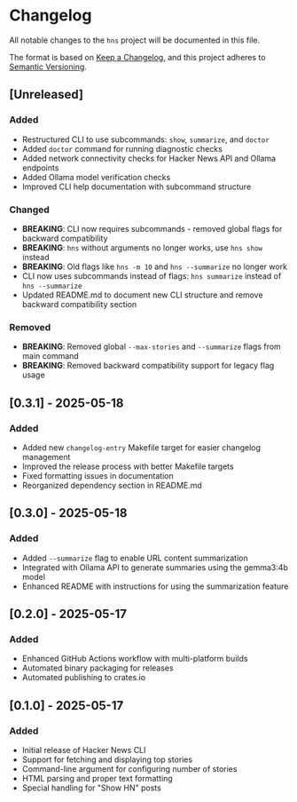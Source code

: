 # Changelog

All notable changes to the `hns` project will be documented in this file.

The format is based on [Keep a Changelog](https://keepachangelog.com/en/1.0.0/),
and this project adheres to [Semantic Versioning](https://semver.org/spec/v2.0.0.html).

## [Unreleased]
### Added
- Restructured CLI to use subcommands: `show`, `summarize`, and `doctor`
- Added `doctor` command for running diagnostic checks
- Added network connectivity checks for Hacker News API and Ollama endpoints
- Added Ollama model verification checks
- Improved CLI help documentation with subcommand structure

### Changed
- **BREAKING**: CLI now requires subcommands - removed global flags for backward compatibility
- **BREAKING**: `hns` without arguments no longer works, use `hns show` instead
- **BREAKING**: Old flags like `hns -m 10` and `hns --summarize` no longer work
- CLI now uses subcommands instead of flags: `hns summarize` instead of `hns --summarize`
- Updated README.md to document new CLI structure and remove backward compatibility section

### Removed
- **BREAKING**: Removed global `--max-stories` and `--summarize` flags from main command
- **BREAKING**: Removed backward compatibility support for legacy flag usage

## [0.3.1] - 2025-05-18
### Added
- Added new `changelog-entry` Makefile target for easier changelog management
- Improved the release process with better Makefile targets
- Fixed formatting issues in documentation
- Reorganized dependency section in README.md

## [0.3.0] - 2025-05-18
### Added 
- Added `--summarize` flag to enable URL content summarization
- Integrated with Ollama API to generate summaries using the gemma3:4b model
- Enhanced README with instructions for using the summarization feature 

## [0.2.0] - 2025-05-17
### Added
- Enhanced GitHub Actions workflow with multi-platform builds
- Automated binary packaging for releases
- Automated publishing to crates.io

## [0.1.0] - 2025-05-17
### Added
- Initial release of Hacker News CLI
- Support for fetching and displaying top stories
- Command-line argument for configuring number of stories
- HTML parsing and proper text formatting
- Special handling for "Show HN" posts

